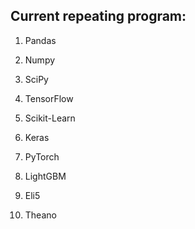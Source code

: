 ## Current repeating program:

1. Pandas
1. Numpy
1. SciPy

1. TensorFlow
1. Scikit-Learn
1. Keras
1. PyTorch
1. LightGBM
1. Eli5
1. Theano